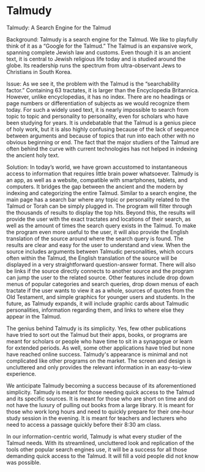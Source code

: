 # Talmudy
Talmudy: A Search Engine for the Talmud

Background:
Talmudy is a search engine for the Talmud. 
We like to playfully think of it as a “Google for the Talmud.” 
The Talmud is an expansive work, spanning complete Jewish law and customs. 
Even though it is an ancient text, it is central to Jewish religious life today 
and is studied around the globe. 
Its readership runs the spectrum from ultra-observant Jews to Christians in South Korea.

Issue:
As we see it, the problem with the Talmud is the “searchability factor.” 
Containing 63 tractates, it is larger than the Encyclopedia Britannica. 
However, unlike encyclopedias, it has no index. 
There are no headings or page numbers or differentiation 
of subjects as we would recognize them today. 
For such a widely used text, 
it is nearly impossible to search from topic to topic and personality to personality, 
even for scholars who have been studying for years. 
It is undebatable that the Talmud is a genius piece of holy work, 
but it is also highly confusing because of the lack of sequence between arguments 
and because of topics that run into each other with no obvious beginning or end. 
The fact that the major studiers of the Talmud are often behind the curve 
with current technologies has not helped in indexing the ancient holy text.

Solution:
In today’s world, we have grown accustomed to instantaneous access 
to information that requires little brain power whatsoever. 
Talmudy is an app, as well as a website, compatible with smartphones, tablets, and computers. 
It bridges the gap between the ancient and the modern 
by indexing and categorizing the entire Talmud. 
Similar to a search engine, the main page has a search bar where any topic 
or personality related to the Talmud or Torah can be simply plugged in. 
The program will filter through the thousands of results to display the top hits. 
Beyond this, the results will provide the user with 
the exact tractates and locations of their search, 
as well as the amount of times the search query exists in the Talmud. 
To make the program even more useful to the user, 
it will also provide the English translation of the source 
around where the search query is found. 
The results are clear and easy for the user to understand and view. 
When the source includes arguments between Talmudic personalities, 
which occurs often within the Talmud, 
the English translation of the source will be displayed 
in a very straightforward question-answer format. 
There will also be links if the source directly connects 
to another source and the program can jump the user to the related source. 
Other features include drop down menus of popular categories and search queries, 
drop down menus of each tractate if the user wants to view it as a whole, 
sources of quotes from the Old Testament, 
and simple graphics for younger users and students. 
In the future, as Talmudy expands, it will include 
graphic cards about Talmudic personalities, information regarding them, 
and links to where else they appear in the Talmud.

The genius behind Talmudy is its simplicity. 
Yes, few other publications have tried to sort out the Talmud 
but their apps, books, or programs are meant for scholars 
or people who have time to sit in a synagogue or learn for extended periods. 
As well, some other applications have tried 
but none have reached online success. 
Talmudy's appearance is minimal and not complicated like other programs on the market. 
The screen and design is uncluttered and only provides 
the relevant information in an easy-to-view experience.

We anticipate Talmudy becoming a success because of its aforementioned simplicity. 
Talmudy is meant for those needing quick access to the Talmud and its specific sources. 
It is meant for those who are short on time 
and do not have the luxury of pulling out books from a large library. 
It is meant for those who work long hours 
and need to quickly prepare for their one-hour study session in the evening. 
It is meant for teachers and lecturers who need to access a passage quickly before their 8:30 am class.

In our information-centric world, Talmudy is what every studier of the Talmud needs. 
With its streamlined, uncluttered look and replication of the tools other popular search engines use, 
it will be a success for all those demanding quick access to the Talmud. 
It will fill a void people did not know was possible.
